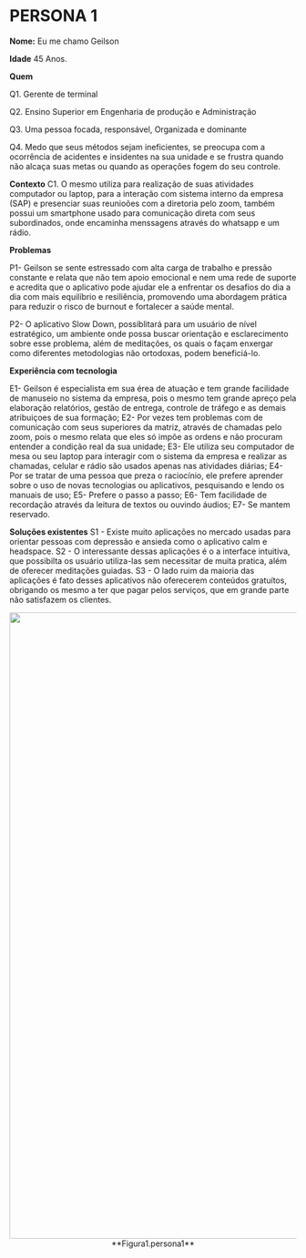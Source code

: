 # PERSONA 1

**Nome:**
Eu me chamo Geilson

**Idade**
45 Anos.

**Quem**

Q1. Gerente de terminal

Q2. Ensino Superior em Engenharia de produção e Administração

Q3. Uma pessoa focada, responsável, Organizada e dominante

Q4. Medo que seus métodos sejam ineficientes, se preocupa com a ocorrência de acidentes e insidentes na sua unidade e se frustra quando não alcaça suas metas ou quando as operações fogem do seu controle.

**Contexto**
C1. O mesmo utiliza para realização de suas atividades computador ou laptop, para a interação com sistema interno da empresa (SAP) e presenciar suas reunioões com a diretoria pelo zoom, também possui um smartphone usado para comunicação direta com seus subordinados, onde encaminha menssagens através do whatsapp e um rádio.

**Problemas**

P1- Geilson se sente estressado com alta carga de trabalho e pressão constante e relata que 
não tem apoio emocional e nem uma rede de suporte e acredita que o aplicativo pode ajudar ele a enfrentar os desafios
 do dia a dia com mais equilíbrio e resiliência, promovendo uma abordagem prática
para reduzir o risco de burnout e fortalecer a saúde mental.

P2- O aplicativo Slow Down, possiblitará para um usuário de nível estratégico, um ambiente onde possa buscar
orientação e esclarecimento sobre esse problema, além de meditações, os quais o façam enxergar como diferentes metodologias
não ortodoxas, podem beneficiá-lo.

**Experiência com tecnologia**

E1- Geilson é especialista em sua érea de atuação e tem grande facilidade de manuseio no sistema da empresa, pois o mesmo tem grande apreço pela elaboração
relatórios, gestão de entrega, controle de tráfego e as demais atribuiçoes de sua formação;
E2- Por vezes tem problemas com de comunicação com seus superiores da matriz, através de chamadas pelo zoom, pois o mesmo relata que eles só impõe as ordens
e não procuram entender a condição real da sua unidade;
E3- Ele utiliza seu computador de mesa ou seu laptop para interagir com o sistema da empresa e realizar as chamadas, celular e rádio são usados apenas nas atividades 
diárias; 
E4- Por se tratar de uma pessoa que preza o raciocínio, ele prefere aprender sobre o uso de novas tecnologias ou aplicativos, pesquisando e lendo os manuais de uso;
E5- Prefere o passo a passo;
E6- Tem facilidade de recordação através da leitura de textos ou ouvindo áudios;
E7- Se mantem reservado.

**Soluções existentes**
S1 - Existe muito aplicações no mercado usadas para orientar pessoas
com depressão e ansieda como o aplicativo calm e headspace.
S2 - O interessante dessas aplicações é o a interface intuitiva, que
possibilta os usuário utiliza-las sem necessitar de muita pratica, além de
oferecer meditações guiadas.
S3 - O lado ruim da maioria das aplicações é fato desses aplicativos não
oferecerem conteúdos gratuítos, obrigando os mesmo a ter que pagar
pelos serviços, que em grande parte não satisfazem os clientes. 

<div align="center">
<img src="https://github.com/user-attachments/assets/ec46b3d7-882a-4d1d-9da8-25d653b4eac4" width="1100px"/>
</div>
<div align="center">
**Figura1.persona1**

